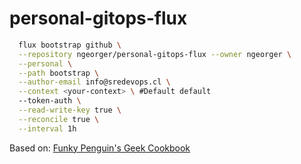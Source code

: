 # personal-gitops-flux

```sh
  flux bootstrap github \
  --repository ngeorger/personal-gitops-flux --owner ngeorger \
  --personal \
  --path bootstrap \
  --author-email info@sredevops.cl \
  --context <your-context> \ #Default default 
  --token-auth \
  --read-write-key true \
  --reconcile true \
  --interval 1h
```

Based on: [Funky Penguin's Geek Cookbook](https://geek-cookbook.funkypenguin.co.nz/kubernetes)
